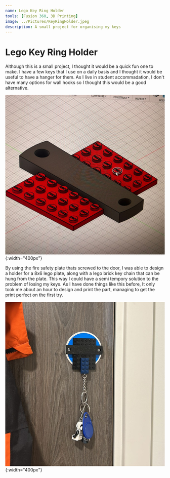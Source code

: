 ```yaml
---
name: Lego Key Ring Holder
tools: [Fusion 360, 3D Printing]
image: ../Pictures/KeyRingHolder.jpeg
description: A small project for organising my keys
---
```


# Lego Key Ring Holder

Although this is a small project, I thought it would be a quick fun one to make. I have a few keys that I use on a daily basis and I thought it would be useful to have a hanger for them. As I live in student accommadation, I don't have many options for wall hooks so I thought this would be a good alternative.

![STL](../Pictures/STLfile.jpeg){:width="400px"}

By using the fire safety plate thats screwed to the door, I was able to design a holder for a 8x6 lego plate, along with a lego brick key chain that can be hung from the plate. This way I could have a semi tempory solution to the problem of losing my keys. As I have done things like this before, It only took me about an hour to design and print the part, managing to get the print perfect on the first try.

![Print](../Pictures/KeyRingHolder.jpeg){:width="400px"}

